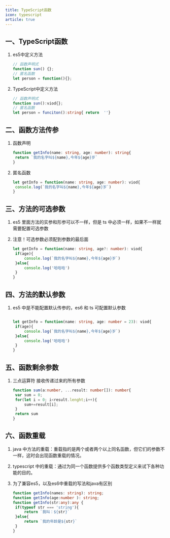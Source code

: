 ```yaml
---
title: TypeScript函数
icon: typescript
article: true
---
```



## 一、TypeScript函数

1. es5中定义方法

   ```javascript
   // 函数声明式
   function sun() {};
   // 匿名函数
   let person = function(){};
   ```

2. TypeScript中定义方法

   ```typescript
   // 函数声明式
   function sun():viod{};
   // 匿名函数
   let person = funciton():string{ return  ''}
   ```

## 二、函数方法传参

1. 函数声明

   ```typescript
   function getInfo(name: string, age: number): string{ 
   	return `我的名字叫${name},今年${age}岁`
   }
   ```

2. 匿名函数

   ```typescript
   let getInfo = function(name: string, age: number): viod{ 
   	console.log(`我的名字叫${name},今年${age}岁`)
   }
   ```

## 三、方法的可选参数

1. es5 里面方法的实参和形参可以不一样，但是 ts 中必须一样，如果不一样就需要配置可选参数

2. 注意！可选参数必须配到参数的最后面

   ```typescript
   let getInfo = function(name: string, age?: number): viod{ 
   	if(age){
   		console.log(`我的名字叫${name},今年${age}岁`)
   	}else{
   		console.log('哈哈哈')
   	}
   }
   ```

## 四、方法的默认参数

1. es5 中是不能配置默认传参的，es6 和 ts 可配置默认参数

   ```typescript
   
   let getInfo = function(name: string, age: number = 23): viod{ 
   	if(age){
   		console.log(`我的名字叫${name},今年${age}岁`)
   	}else{
   		console.log('哈哈哈')
   	}
   }
   ```

## 五、函数剩余参数

1. 三点运算符 接收传递过来的所有参数

   ```typescript
   function sum(a:number, ...result: number[]): number{
   	var sum = 0;
   	for(let i = 0; i<result.lenght;i++){
   		sum+=result[i];
   	}
   	return sum
   }
   ```

## 六、函数重载

1. java 中方法的重载：重载指的是两个或者两个以上同名函数，但它们的参数不一样，这时会出现函数重载的情况。

2. typescript 中的重载：通过为同一个函数提供多个函数类型定义来试下各种功能的目的。

3. 为了兼容es5，以及es6中重载的写法和java有区别

   ```typescript
   function getInfo(names: string): string;
   function getInfo(age:number ): string;
   function getInfo(str:any):any {
   	if(typeof str === 'string'){
   		return `我叫：${str}`
   	}else{
   		return `我的年龄是${str}`
   	}
   }
   ```

   

